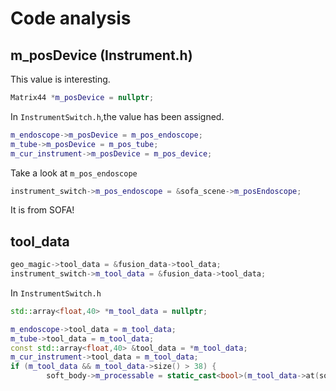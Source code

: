 # Code analysis

## m_posDevice (Instrument.h)
This value is interesting.
```C++
Matrix44 *m_posDevice = nullptr;
```
In `InstrumentSwitch.h`,the value has been assigned.
```C++
m_endoscope->m_posDevice = m_pos_endoscope;
m_tube->m_posDevice = m_pos_tube;
m_cur_instrument->m_posDevice = m_pos_device;
```
Take a look at `m_pos_endoscope`
```C++
instrument_switch->m_pos_endoscope = &sofa_scene->m_posEndoscope;
```
It is from SOFA!

## tool_data

```C++
geo_magic->tool_data = &fusion_data->tool_data;
instrument_switch->m_tool_data = &fusion_data->tool_data;
```

In `InstrumentSwitch.h`

```C++
std::array<float,40> *m_tool_data = nullptr;
```

```C++
m_endoscope->tool_data = m_tool_data;
m_tube->tool_data = m_tool_data;
const std::array<float,40> &tool_data = *m_tool_data;
m_cur_instrument->tool_data = m_tool_data;
if (m_tool_data && m_tool_data->size() > 38) {
        soft_body->m_processable = static_cast<bool>(m_tool_data->at(soft_body_type_start + soft_body->m_type));
```

